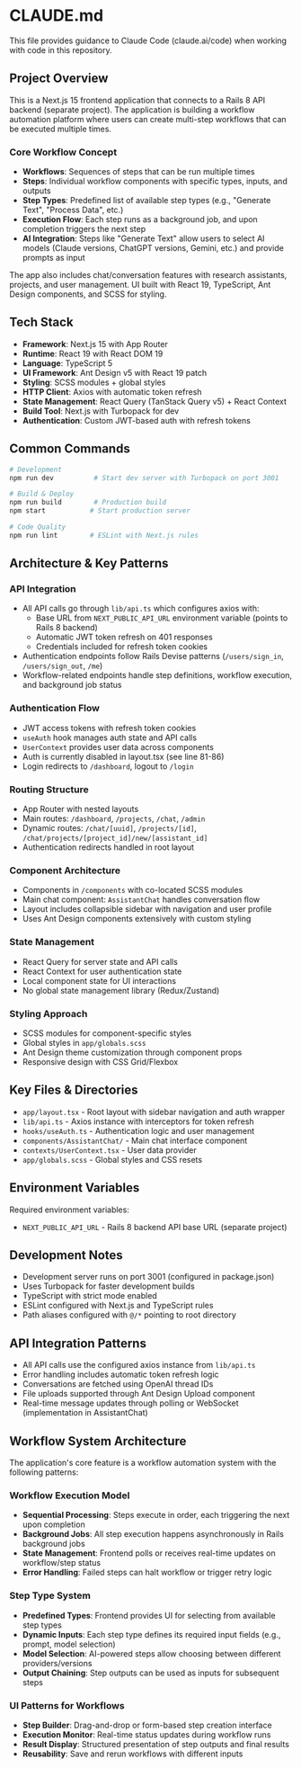 # CLAUDE.md

This file provides guidance to Claude Code (claude.ai/code) when working with code in this repository.

## Project Overview

This is a Next.js 15 frontend application that connects to a Rails 8 API backend (separate project). The application is building a workflow automation platform where users can create multi-step workflows that can be executed multiple times.

### Core Workflow Concept
- **Workflows**: Sequences of steps that can be run multiple times
- **Steps**: Individual workflow components with specific types, inputs, and outputs
- **Step Types**: Predefined list of available step types (e.g., "Generate Text", "Process Data", etc.)
- **Execution Flow**: Each step runs as a background job, and upon completion triggers the next step
- **AI Integration**: Steps like "Generate Text" allow users to select AI models (Claude versions, ChatGPT versions, Gemini, etc.) and provide prompts as input

The app also includes chat/conversation features with research assistants, projects, and user management. UI built with React 19, TypeScript, Ant Design components, and SCSS for styling.

## Tech Stack

- **Framework**: Next.js 15 with App Router
- **Runtime**: React 19 with React DOM 19
- **Language**: TypeScript 5
- **UI Framework**: Ant Design v5 with React 19 patch
- **Styling**: SCSS modules + global styles
- **HTTP Client**: Axios with automatic token refresh
- **State Management**: React Query (TanStack Query v5) + React Context
- **Build Tool**: Next.js with Turbopack for dev
- **Authentication**: Custom JWT-based auth with refresh tokens

## Common Commands

```bash
# Development
npm run dev          # Start dev server with Turbopack on port 3001

# Build & Deploy  
npm run build        # Production build
npm start           # Start production server

# Code Quality
npm run lint        # ESLint with Next.js rules
```

## Architecture & Key Patterns

### API Integration
- All API calls go through `lib/api.ts` which configures axios with:
  - Base URL from `NEXT_PUBLIC_API_URL` environment variable (points to Rails 8 backend)
  - Automatic JWT token refresh on 401 responses
  - Credentials included for refresh token cookies
- Authentication endpoints follow Rails Devise patterns (`/users/sign_in`, `/users/sign_out`, `/me`)
- Workflow-related endpoints handle step definitions, workflow execution, and background job status

### Authentication Flow
- JWT access tokens with refresh token cookies
- `useAuth` hook manages auth state and API calls
- `UserContext` provides user data across components
- Auth is currently disabled in layout.tsx (see line 81-86)
- Login redirects to `/dashboard`, logout to `/login`

### Routing Structure
- App Router with nested layouts
- Main routes: `/dashboard`, `/projects`, `/chat`, `/admin`
- Dynamic routes: `/chat/[uuid]`, `/projects/[id]`, `/chat/projects/[project_id]/new/[assistant_id]`
- Authentication redirects handled in root layout

### Component Architecture
- Components in `/components` with co-located SCSS modules
- Main chat component: `AssistantChat` handles conversation flow
- Layout includes collapsible sidebar with navigation and user profile
- Uses Ant Design components extensively with custom styling

### State Management
- React Query for server state and API calls
- React Context for user authentication state
- Local component state for UI interactions
- No global state management library (Redux/Zustand)

### Styling Approach
- SCSS modules for component-specific styles
- Global styles in `app/globals.scss`
- Ant Design theme customization through component props
- Responsive design with CSS Grid/Flexbox

## Key Files & Directories

- `app/layout.tsx` - Root layout with sidebar navigation and auth wrapper
- `lib/api.ts` - Axios instance with interceptors for token refresh
- `hooks/useAuth.ts` - Authentication logic and user management
- `components/AssistantChat/` - Main chat interface component
- `contexts/UserContext.tsx` - User data provider
- `app/globals.scss` - Global styles and CSS resets

## Environment Variables

Required environment variables:
- `NEXT_PUBLIC_API_URL` - Rails 8 backend API base URL (separate project)

## Development Notes

- Development server runs on port 3001 (configured in package.json)
- Uses Turbopack for faster development builds
- TypeScript with strict mode enabled
- ESLint configured with Next.js and TypeScript rules
- Path aliases configured with `@/*` pointing to root directory

## API Integration Patterns

- All API calls use the configured axios instance from `lib/api.ts`
- Error handling includes automatic token refresh logic
- Conversations are fetched using OpenAI thread IDs
- File uploads supported through Ant Design Upload component
- Real-time message updates through polling or WebSocket (implementation in AssistantChat)

## Workflow System Architecture

The application's core feature is a workflow automation system with the following patterns:

### Workflow Execution Model
- **Sequential Processing**: Steps execute in order, each triggering the next upon completion
- **Background Jobs**: All step execution happens asynchronously in Rails background jobs
- **State Management**: Frontend polls or receives real-time updates on workflow/step status
- **Error Handling**: Failed steps can halt workflow or trigger retry logic

### Step Type System
- **Predefined Types**: Frontend provides UI for selecting from available step types
- **Dynamic Inputs**: Each step type defines its required input fields (e.g., prompt, model selection)
- **Model Selection**: AI-powered steps allow choosing between different providers/versions
- **Output Chaining**: Step outputs can be used as inputs for subsequent steps

### UI Patterns for Workflows
- **Step Builder**: Drag-and-drop or form-based step creation interface
- **Execution Monitor**: Real-time status updates during workflow runs
- **Result Display**: Structured presentation of step outputs and final results
- **Reusability**: Save and rerun workflows with different inputs